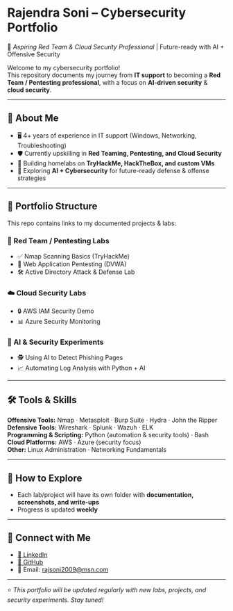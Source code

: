 # Rajendra Soni – Cybersecurity Portfolio  

🚀 *Aspiring Red Team & Cloud Security Professional* | Future-ready with AI + Offensive Security  

Welcome to my cybersecurity portfolio!  
This repository documents my journey from **IT support** to becoming a **Red Team / Pentesting professional**, with a focus on **AI-driven security** & **cloud security**.  

---

## 📌 About Me  

- 🖥️ 4+ years of experience in IT support (Windows, Networking, Troubleshooting)  
- 🛡️ Currently upskilling in **Red Teaming, Pentesting, and Cloud Security**  
- 🧪 Building homelabs on **TryHackMe, HackTheBox, and custom VMs**  
- 🤖 Exploring **AI + Cybersecurity** for future-ready defense & offense strategies  

---

## 🔬 Portfolio Structure  

This repo contains links to my documented projects & labs:  

### 🎯 Red Team / Pentesting Labs  
- ✅ Nmap Scanning Basics (TryHackMe)  
- 🔄 Web Application Pentesting (DVWA)  
- 🛠️ Active Directory Attack & Defense Lab  

### ☁️ Cloud Security Labs  
- 🔒 AWS IAM Security Demo  
- 📊 Azure Security Monitoring  

### 🤖 AI & Security Experiments  
- 🕵️ Using AI to Detect Phishing Pages  
- 📈 Automating Log Analysis with Python + AI  

---

## 🛠️ Tools & Skills  

**Offensive Tools:** Nmap · Metasploit · Burp Suite · Hydra · John the Ripper  
**Defensive Tools:** Wireshark · Splunk · Wazuh · ELK  
**Programming & Scripting:** Python (automation & security tools) · Bash  
**Cloud Platforms:** AWS · Azure (security focus)  
**Other:** Linux Administration · Networking Fundamentals  

---

## 📂 How to Explore  

- Each lab/project will have its own folder with **documentation, screenshots, and write-ups**  
- Progress is updated **weekly**  

---

## 🔗 Connect with Me  

- [💼 LinkedIn](https://www.linkedin.com/in/rajendra-soni-6224619b)  
- [🐙 GitHub](https://github.com/rajsoni09)  
- 📧 Email: rajsoni2009@msn.com  

---

⭐ *This portfolio will be updated regularly with new labs, projects, and security experiments. Stay tuned!*  
